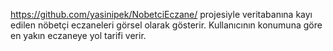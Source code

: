 https://github.com/yasinipek/NobetciEczane/ projesiyle veritabanına kayı edilen nöbetçi eczaneleri görsel olarak gösterir. Kullanıcının konumuna göre en yakın eczaneye yol tarifi verir.
